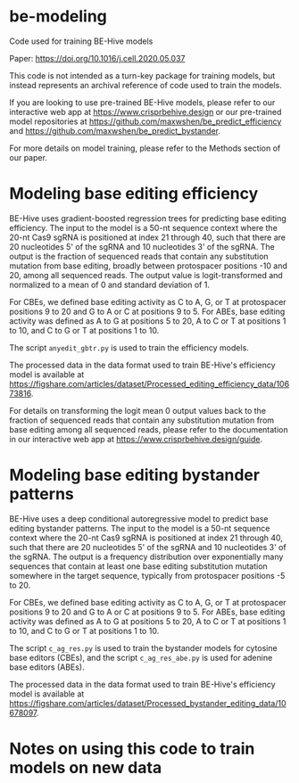 # be-modeling
Code used for training BE-Hive models

Paper: https://doi.org/10.1016/j.cell.2020.05.037

This code is not intended as a turn-key package for training models, but instead represents an archival reference of code used to train the models. 

If you are looking to use pre-trained BE-Hive models, please refer to our interactive web app at https://www.crisprbehive.design or our pre-trained model repositories at https://github.com/maxwshen/be_predict_efficiency and https://github.com/maxwshen/be_predict_bystander.

For more details on model training, please refer to the Methods section of our paper.


# Modeling base editing efficiency
BE-Hive uses gradient-boosted regression trees for predicting base editing efficiency. The input to the model is a 50-nt sequence context where the 20-nt Cas9 sgRNA is positioned at index 21 through 40, such that there are 20 nucleotides 5' of the sgRNA and 10 nucleotides 3' of the sgRNA. The output is the fraction of sequenced reads that contain any substitution mutation from base editing, broadly between protospacer positions -10 and 20, among all sequenced reads. The output value is logit-transformed and normalized to a mean of 0 and standard deviation of 1.

For CBEs, we defined base editing activity as C to A, G, or T at protospacer positions 9 to 20 and G to A or C at positions 9 to 5. For ABEs, base editing activity was defined as A to G at positions 5 to 20, A to C or T at positions 1 to 10, and C to G or T at positions 1 to 10. 


The script `anyedit_gbtr.py` is used to train the efficiency models.

The processed data in the data format used to train BE-Hive's efficiency model is available at https://figshare.com/articles/dataset/Processed_editing_efficiency_data/10673816.

For details on transforming the logit mean 0 output values back to the fraction of sequenced reads that contain any substitution mutation from base editing among all sequenced reads, please refer to the documentation in our interactive web app at https://www.crisprbehive.design/guide.


# Modeling base editing bystander patterns
BE-Hive uses a deep conditional autoregressive model to predict base editing bystander patterns. The input to the model is a 50-nt sequence context where the 20-nt Cas9 sgRNA is positioned at index 21 through 40, such that there are 20 nucleotides 5' of the sgRNA and 10 nucleotides 3' of the sgRNA. The output is a frequency distribution over exponentially many sequences that contain at least one base editing substitution mutation somewhere in the target sequence, typically from protospacer positions -5 to 20.

For CBEs, we defined base editing activity as C to A, G, or T at protospacer positions 9 to 20 and G to A or C at positions 9 to 5. For ABEs, base editing activity was defined as A to G at positions 5 to 20, A to C or T at positions 1 to 10, and C to G or T at positions 1 to 10. 

The script `c_ag_res.py` is used to train the bystander models for cytosine base editors (CBEs), and the script `c_ag_res_abe.py` is used for adenine base editors (ABEs).

The processed data in the data format used to train BE-Hive's efficiency model is available at https://figshare.com/articles/dataset/Processed_bystander_editing_data/10678097.


# Notes on using this code to train models on new data
